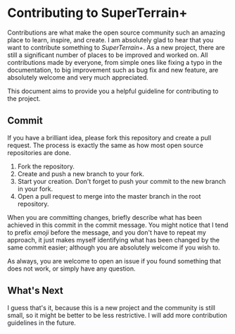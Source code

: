 # Contributing to SuperTerrain+

Contributions are what make the open source community such an amazing place to learn, inspire, and create. I am absolutely glad to hear that you want to contribute something to *SuperTerrain+*. As a new project, there are still a significant number of places to be improved and worked on. All contributions made by everyone, from simple ones like fixing a typo in the documentation, to big improvement such as bug fix and new feature, are absolutely welcome and very much appreciated.

This document aims to provide you a helpful guideline for contributing to the project.

## Commit

If you have a brilliant idea, please fork this repository and create a pull request. The process is exactly the same as how most open source repositories are done.

1. Fork the repository.
1. Create and push a new branch to your fork.
1. Start your creation. Don't forget to push your commit to the new branch in your fork.
1. Open a pull request to merge into the master branch in the root repository.

When you are committing changes, briefly describe what has been achieved in this commit in the commit message. You might notice that I tend to prefix *emoji* before the message, and you don't have to repeat my approach, it just makes myself identifying what has been changed by the same commit easier; although you are absolutely welcome if you wish to.

As always, you are welcome to open an issue if you found something that does not work, or simply have any question.

## What's Next

I guess that's it, because this is a new project and the community is still small, so it might be better to be less restrictive. I will add more contribution guidelines in the future.